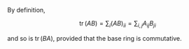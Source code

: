 By definition,

$$
\mathop{\mathrm{tr}}(AB) = \sum_{i} (AB)_{ii} = \sum_{i,j} A_{ij} B_{ji}
$$

and so is $\mathop{\mathrm{tr}}(BA)$, provided that the base ring is commutative.
